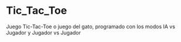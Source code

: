 # Tic_Tac_Toe
Juego Tic-Tac-Toe o juego del gato, programado con los modos IA vs Jugador y Jugador vs Jugador
